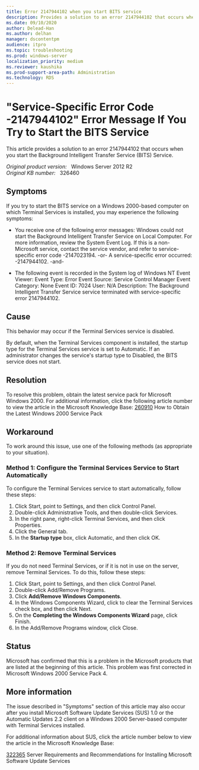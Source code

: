 ```yaml
---
title: Error 2147944102 when you start BITS service
description: Provides a solution to an error 2147944102 that occurs when you start the Background Intelligent Transfer Service (BITS) Service.
ms.date: 09/10/2020
author: Delead-Han
ms.author: delhan
manager: dscontentpm
audience: itpro
ms.topic: troubleshooting
ms.prod: windows-server
localization_priority: medium
ms.reviewer: kaushika
ms.prod-support-area-path: Administration
ms.technology: RDS
---
```

# "Service-Specific Error Code -2147944102" Error Message If You Try to Start the BITS Service

This article provides a solution to an error 2147944102 that occurs when you start the Background Intelligent Transfer Service (BITS) Service.

_Original product version:_ &nbsp; Windows Server 2012 R2  
_Original KB number:_ &nbsp; 326460

## Symptoms

If you try to start the BITS service on a Windows 2000-based computer on which Terminal Services is installed, you may experience the following symptoms:

- You receive one of the following error messages:
Windows could not start the Background Intelligent Transfer Service on Local Computer. For more information, review the System Event Log. If this is a non-Microsoft service, contact the service vendor, and refer to service-specific error code -2147023194.
-or-
A service-specific error occurred: -2147944102.
-and-

- The following event is recorded in the System log of Windows NT Event Viewer: Event Type: Error
Event Source: Service Control Manager
Event Category: None
Event ID: 7024
User: N/A
Description: The Background Intelligent Transfer Service service terminated with service-specific error 2147944102.


## Cause

This behavior may occur if the Terminal Services service is disabled.

By default, when the Terminal Services component is installed, the startup type for the Terminal Services service is set to Automatic. If an administrator changes the service's startup type to Disabled, the BITS service does not start.

## Resolution

To resolve this problem, obtain the latest service pack for Microsoft Windows 2000. For additional information, click the following article number to view the article in the Microsoft Knowledge Base:
 [260910](https://support.microsoft.com/help/260910) How to Obtain the Latest Windows 2000 Service Pack  

## Workaround

To work around this issue, use one of the following methods (as appropriate to your situation).

### Method 1: Configure the Terminal Services Service to Start Automatically

To configure the Terminal Services service to start automatically, follow these steps:


1. Click Start, point to Settings, and then click Control Panel.
2. Double-click Administrative Tools, and then double-click Services.
3. In the right pane, right-click Terminal Services, and then click Properties.
4. Click the General tab.
5. In the **Startup type** box, click Automatic, and then click OK.

### Method 2: Remove Terminal Services

If you do not need Terminal Services, or if it is not in use on the server, remove Terminal Services. To do this, follow these steps:

1. Click Start, point to Settings, and then click Control Panel.
2. Double-click Add/Remove Programs.
3. Click
 **Add/Remove Windows Components**.
4. In the Windows Components Wizard, click to clear the Terminal Services check box, and then click Next.
5. On the **Completing the Windows Components Wizard** page, click Finish.
6. In the Add/Remove Programs window, click Close.


## Status

Microsoft has confirmed that this is a problem in the Microsoft products that are listed at the beginning of this article. This problem was first corrected in Microsoft Windows 2000 Service Pack 4. 

## More information

The issue described in "Symptoms" section of this article may also occur after you install Microsoft Software Update Services (SUS) 1.0 or the Automatic Updates 2.2 client on a Windows 2000 Server-based computer with Terminal Services installed.

For additional information about SUS, click the article number below to view the article in the Microsoft Knowledge Base:

[322365](https://support.microsoft.com/help/322365) Server Requirements and Recommendations for Installing Microsoft Software Update Services
